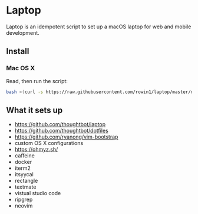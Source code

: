 # Laptop

Laptop is an idempotent script to set up a macOS laptop for web and mobile development.

## Install

### Mac OS X

Read, then run the script:

```sh
bash <(curl -s https://raw.githubusercontent.com/rowin1/laptop/master/mac)
```

## What it sets up

* https://github.com/thoughtbot/laptop
* https://github.com/thoughtbot/dotfiles
* https://github.com/ryanong/vim-bootstrap
* custom OS X configurations
* https://ohmyz.sh/
* caffeine
* docker
* iterm2
* itsyycal
* rectangle
* textmate
* vistual studio code
* ripgrep
* neovim
